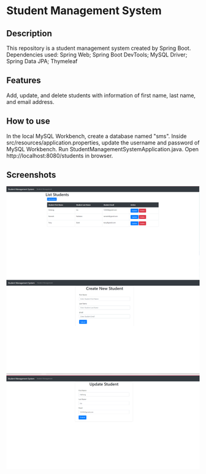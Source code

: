 # Student Management System
## Description
This repository is a student management system created by Spring Boot.
Dependencies used: Spring Web; Spring Boot DevTools; MySQL Driver; Spring Data JPA; Thymeleaf
## Features
Add, update, and delete students with information of first name, last name, and email address.
## How to use
In the local MySQL Workbench, create a database named "sms".
Inside src/resources/application.properties, update the username and password of MySQL Workbench.
Run StudentManagementSystemApplication.java.
Open http://localhost:8080/students in browser.
## Screenshots
![alt text](/screenshots/1.png)
![alt text](/screenshots/2.png)
![alt text](/screenshots/3.png)
